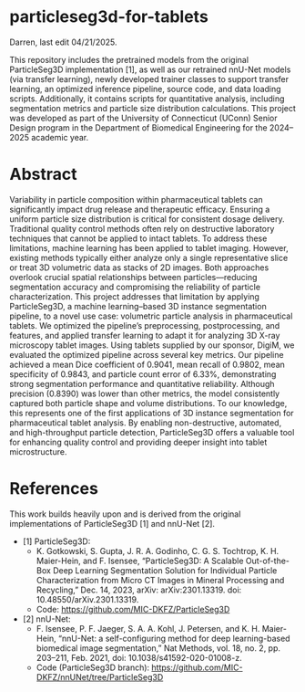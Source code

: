 # particleseg3d-for-tablets
Darren, last edit 04/21/2025.

This repository includes the pretrained models from the original ParticleSeg3D implementation [1], as well as our retrained nnU-Net models (via transfer learning), newly developed trainer classes to support transfer learning, an optimized inference pipeline, source code, and data loading scripts. Additionally, it contains scripts for quantitative analysis, including segmentation metrics and particle size distribution calculations. This project was developed as part of the University of Connecticut (UConn) Senior Design program in the Department of Biomedical Engineering for the 2024–2025 academic year.

# Abstract
Variability in particle composition within pharmaceutical tablets can significantly impact drug release and therapeutic efficacy. Ensuring a uniform particle size distribution is critical for consistent dosage delivery. Traditional quality control methods often rely on destructive laboratory techniques that cannot be applied to intact tablets. To address these limitations, machine learning has been applied to tablet imaging. However, existing methods typically either analyze only a single representative slice or treat 3D volumetric data as stacks of 2D images. Both approaches overlook crucial spatial relationships between particles—reducing segmentation accuracy and compromising the reliability of particle characterization. This project addresses that limitation by applying ParticleSeg3D, a machine learning–based 3D instance segmentation pipeline, to a novel use case: volumetric particle analysis in pharmaceutical tablets. We optimized the pipeline’s preprocessing, postprocessing, and features, and applied transfer learning to adapt it for analyzing 3D X-ray microscopy tablet images. Using tablets supplied by our sponsor, DigiM, we evaluated the optimized pipeline across several key metrics. Our pipeline achieved a mean Dice coefficient of 0.9041, mean recall of 0.9802, mean specificity of 0.9843, and particle count error of 6.33%, demonstrating strong segmentation performance and quantitative reliability. Although precision (0.8390) was lower than other metrics, the model consistently captured both particle shape and volume distributions. To our knowledge, this represents one of the first applications of 3D instance segmentation for pharmaceutical tablet analysis. By enabling non-destructive, automated, and high-throughput particle detection, ParticleSeg3D offers a valuable tool for enhancing quality control and providing deeper insight into tablet microstructure.

# References
This work builds heavily upon and is derived from the original implementations of ParticleSeg3D [1] and nnU-Net [2].
- [1] ParticleSeg3D:
  - K. Gotkowski, S. Gupta, J. R. A. Godinho, C. G. S. Tochtrop, K. H. Maier-Hein, and F. Isensee, “ParticleSeg3D: A Scalable Out-of-the-Box Deep Learning Segmentation Solution for Individual Particle Characterization from Micro CT Images in Mineral Processing and Recycling,” Dec. 14, 2023, arXiv: arXiv:2301.13319. doi: 10.48550/arXiv.2301.13319.
  - Code: https://github.com/MIC-DKFZ/ParticleSeg3D
- [2] nnU-Net:
  - F. Isensee, P. F. Jaeger, S. A. A. Kohl, J. Petersen, and K. H. Maier-Hein, “nnU-Net: a self-configuring method for deep learning-based biomedical image segmentation,” Nat Methods, vol. 18, no. 2, pp. 203–211, Feb. 2021, doi: 10.1038/s41592-020-01008-z.
  - Code (ParticleSeg3D branch): https://github.com/MIC-DKFZ/nnUNet/tree/ParticleSeg3D
